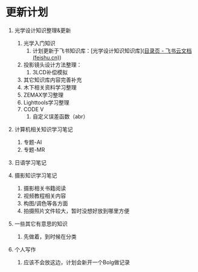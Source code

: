 # 更新计划

1. 光学设计知识整理&更新
    1. 光学入门知识
        1. 计划更新于飞书知识库：[光学设计知识知识库]([‍⁣﻿‍⁡﻿‬⁣‌⁢‍‌﻿⁢‍﻿⁣⁢﻿⁤⁤⁣‍⁤‍⁤‌⁡‌‬⁣⁢﻿﻿‌‌‬⁣⁢‌目录页 - 飞书云文档 (feishu.cn)](https://nccgtbx7co.feishu.cn/wiki/EUkvw2tL0iXMulkCQl4cPWC2nLh))
    2. 投影镜头设计方法整理：
        1. 3LCD补偿模拟
    3. 其它知识库内容完善补充
    4. 木下相关资料学习整理
    5. ZEMAX学习整理
    6. Lighttools学习整理
    7. CODE V
        1. 自定义误差函数（abr）

2. 计算机相关知识学习笔记
    1. 专题-AI
    2. 专题-MR


3. 日语学习笔记

4. 摄影知识学习笔记
    1. 摄影相关书籍阅读
    2. 视频教程相关内容
    3. 构图/调色等各方面
    4. 拍摄照片文件较大，暂时没想好放到哪里方便


5. 一些其它有意思的知识
    1. 先做着，到时候在分类


6. 个人写作
    1. 应该不会放这边，计划会新开一个Bolg做记录

